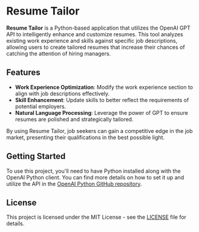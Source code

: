 # Resume Tailor

**Resume Tailor** is a Python-based application that utilizes the OpenAI GPT API to intelligently enhance and customize resumes. This tool analyzes existing work experience and skills against specific job descriptions, allowing users to create tailored resumes that increase their chances of catching the attention of hiring managers.

## Features

- **Work Experience Optimization**: Modify the work experience section to align with job descriptions effectively.
- **Skill Enhancement**: Update skills to better reflect the requirements of potential employers.
- **Natural Language Processing**: Leverage the power of GPT to ensure resumes are polished and strategically tailored.

By using Resume Tailor, job seekers can gain a competitive edge in the job market, presenting their qualifications in the best possible light.

## Getting Started

To use this project, you'll need to have Python installed along with the OpenAI Python client. You can find more details on how to set it up and utilize the API in the [OpenAI Python GitHub repository](https://github.com/openai/openai-python).

## License

This project is licensed under the MIT License - see the [LICENSE](LICENSE) file for details.
